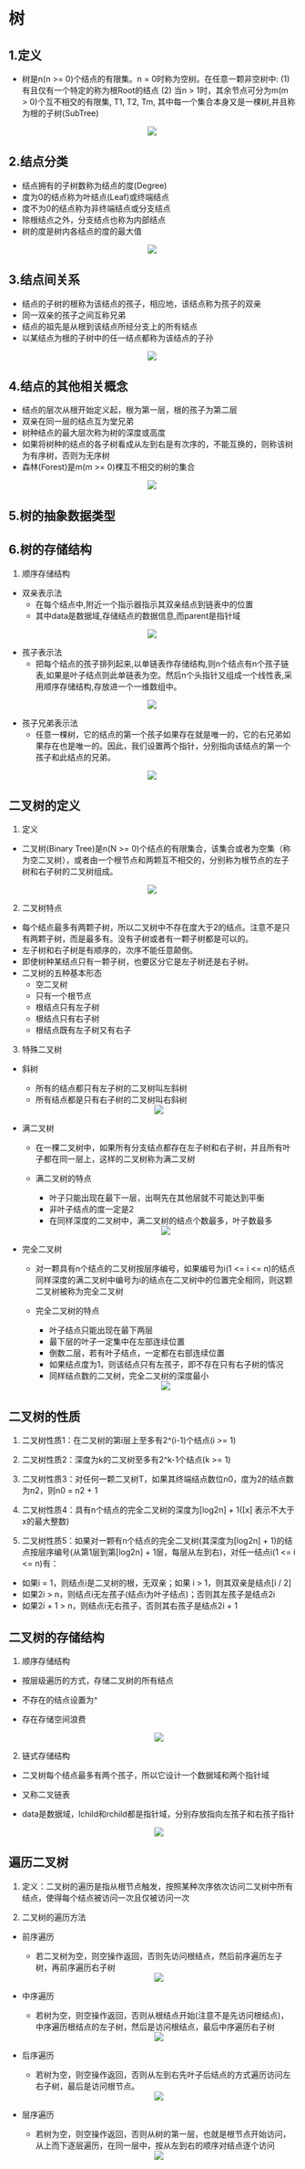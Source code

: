# 树

## 1.定义

+ 树是n(n >= 0)个结点的有限集。n = 0时称为空树。在任意一颗非空树中:
  (1) 有且仅有一个特定的称为根Root的结点
  (2) 当n > 1时，其余节点可分为m(m > 0)个互不相交的有限集, T1, T2, Tm, 其中每一个集合本身又是一棵树,并且称为根的子树(SubTree)

<div align=center><img src="https://github.com/Upmerge/Daily/blob/master/1.DataStructuresAndAlgorithms/0.DataStructures/0.Note/image/1.PNG"/></div>

## 2.结点分类

+ 结点拥有的子树数称为结点的度(Degree)
+ 度为0的结点称为叶结点(Leaf)或终端结点
+ 度不为0的结点称为非终端结点或分支结点
+ 除根结点之外，分支结点也称为内部结点
+ 树的度是树内各结点的度的最大值

<div align=center><img src="https://github.com/Upmerge/Daily/blob/master/1.DataStructuresAndAlgorithms/0.DataStructures/0.Note/image/2.PNG"/></div>

## 3.结点间关系

+ 结点的子树的根称为该结点的孩子，相应地，该结点称为孩子的双亲
+ 同一双亲的孩子之间互称兄弟
+ 结点的祖先是从根到该结点所经分支上的所有结点
+ 以某结点为根的子树中的任一结点都称为该结点的子孙

<div align=center><img src="https://github.com/Upmerge/Daily/blob/master/1.DataStructuresAndAlgorithms/0.DataStructures/0.Note/image/3.PNG"/></div>

## 4.结点的其他相关概念

+ 结点的层次从根开始定义起，根为第一层，根的孩子为第二层
+ 双亲在同一层的结点互为堂兄弟
+ 树种结点的最大层次称为树的深度或高度
+ 如果将树种的结点的各子树看成从左到右是有次序的，不能互换的，则称该树为有序树，否则为无序树
+ 森林(Forest)是m(m >= 0)棵互不相交的树的集合

<div align=center><img src="https://github.com/Upmerge/Daily/blob/master/1.DataStructuresAndAlgorithms/0.DataStructures/0.Note/image/4.PNG"/></div>

## 5.树的抽象数据类型

## 6.树的存储结构

1. 顺序存储结构

+ 双亲表示法
  + 在每个结点中,附近一个指示器指示其双亲结点到链表中的位置
  + 其中data是数据域,存储结点的数据信息,而parent是指针域
  
<div align=center><img src="https://github.com/Upmerge/Daily/blob/master/1.DataStructuresAndAlgorithms/0.DataStructures/0.Note/image/5.PNG"/></div>

+ 孩子表示法
  + 把每个结点的孩子排列起来,以单链表作存储结构,则n个结点有n个孩子链表,如果是叶子结点则此单链表为空。然后n个头指针又组成一个线性表,采用顺序存储结构,存放进一个一维数组中。

<div align=center><img src="https://github.com/Upmerge/Daily/blob/master/1.DataStructuresAndAlgorithms/0.DataStructures/0.Note/image/6.PNG"/></div>

+ 孩子兄弟表示法
  + 任意一棵树，它的结点的第一个孩子如果存在就是唯一的，它的右兄弟如果存在也是唯一的。因此，我们设置两个指针，分别指向该结点的第一个孩子和此结点的兄弟。

<div align=center><img src="https://github.com/Upmerge/Daily/blob/master/1.DataStructuresAndAlgorithms/0.DataStructures/0.Note/image/7.PNG"/></div>

## 二叉树的定义

1. 定义

+ 二叉树(Binary Tree)是n(N >= 0)个结点的有限集合，该集合或者为空集（称为空二叉树），或者由一个根节点和两颗互不相交的，分别称为根节点的左子树和右子树的二叉树组成。

<div align=center><img src="https://github.com/Upmerge/Daily/blob/master/1.DataStructuresAndAlgorithms/0.DataStructures/0.Note/image/8.PNG"/></div>

2. 二叉树特点

+ 每个结点最多有两颗子树，所以二叉树中不存在度大于2的结点。注意不是只有两颗子树，而是最多有。没有子树或者有一颗子树都是可以的。
+ 左子树和右子树是有顺序的，次序不能任意颠倒。
+ 即使树种某结点只有一颗子树，也要区分它是左子树还是右子树。
+ 二叉树的五种基本形态
  + 空二叉树
  + 只有一个根节点
  + 根结点只有左子树
  + 根结点只有右子树
  + 根结点既有左子树又有右子

3. 特殊二叉树
+ 斜树
  + 所有的结点都只有左子树的二叉树叫左斜树
  + 所有结点都是只有右子树的二叉树叫右斜树

  <div align=center><img src="https://github.com/Upmerge/Daily/blob/master/1.DataStructuresAndAlgorithms/0.DataStructures/0.Note/image/36.PNG"/></div>

+ 满二叉树
  + 在一棵二叉树中，如果所有分支结点都存在左子树和右子树，并且所有叶子都在同一层上，这样的二叉树称为满二叉树
  + 满二叉树的特点
    + 叶子只能出现在最下一层，出啊先在其他层就不可能达到平衡
    + 非叶子结点的度一定是2
    + 在同样深度的二叉树中，满二叉树的结点个数最多，叶子数最多

     <div align=center><img src="https://github.com/Upmerge/Daily/blob/master/1.DataStructuresAndAlgorithms/0.DataStructures/0.Note/image/37.PNG"/></div>

+ 完全二叉树
  + 对一颗具有n个结点的二叉树按层序编号，如果编号为i(1 <= i <= n)的结点同样深度的满二叉树中编号为i的结点在二叉树中的位置完全相同，则这颗二叉树被称为完全二叉树
  + 完全二叉树的特点
    + 叶子结点只能出现在最下两层
    + 最下层的叶子一定集中在左部连续位置
    + 倒数二层，若有叶子结点，一定都在右部连续位置
    + 如果结点度为1，则该结点只有左孩子，即不存在只有右子树的情况
    + 同样结点数的二叉树，完全二叉树的深度最小

     <div align=center><img src="https://github.com/Upmerge/Daily/blob/master/1.DataStructuresAndAlgorithms/0.DataStructures/0.Note/image/38.PNG"/></div>

## 二叉树的性质
1. 二叉树性质1：在二叉树的第i层上至多有2^(i-1)个结点(i >= 1)

2. 二叉树性质2：深度为k的二叉树至多有2^k-1个结点(k >= 1)

3. 二叉树性质3：对任何一颗二叉树T，如果其终端结点数位n0，度为2的结点数为n2，则n0 = n2 + 1

4. 二叉树性质4：具有n个结点的完全二叉树的深度为[log2n] + 1([x] 表示不大于x的最大整数)

5. 二叉树性质5：如果对一颗有n个结点的完全二叉树(其深度为[log2n] + 1)的结点按层序编号(从第1层到第[log2n] + 1层，每层从左到右)，对任一结点i(1 <= i <= n)有：
  + 如果i = 1，则结点i是二叉树的根，无双亲；如果 i > 1，则其双亲是结点[i / 2]
  + 如果2i > n，则结点i无左孩子(结点i为叶子结点)；否则其左孩子是结点2i
  + 如果2i + 1 > n，则结点i无右孩子，否则其右孩子是结点2i + 1

## 二叉树的存储结构
1. 顺序存储结构
  + 按层级遍历的方式，存储二叉树的所有结点
  + 不存在的结点设置为^
  + 存在存储空间浪费

    <div align=center><img src="https://github.com/Upmerge/Daily/blob/master/1.DataStructuresAndAlgorithms/0.DataStructures/0.Note/image/39.PNG"/></div>

2. 链式存储结构
  + 二叉树每个结点最多有两个孩子，所以它设计一个数据域和两个指针域
  + 又称二叉链表
  + data是数据域，lchild和rchild都是指针域，分别存放指向左孩子和右孩子指针

    <div align=center><img src="https://github.com/Upmerge/Daily/blob/master/1.DataStructuresAndAlgorithms/0.DataStructures/0.Note/image/40.PNG"/></div>

## 遍历二叉树
1. 定义：二叉树的遍历是指从根节点触发，按照某种次序依次访问二叉树中所有结点，使得每个结点被访问一次且仅被访问一次

2. 二叉树的遍历方法
  + 前序遍历
    + 若二叉树为空，则空操作返回，否则先访问根结点，然后前序遍历左子树，再前序遍历右子树
    
    <div align=center><img src="https://github.com/Upmerge/Daily/blob/master/1.DataStructuresAndAlgorithms/0.DataStructures/0.Note/image/41.PNG"/></div>

  + 中序遍历
    + 若树为空，则空操作返回，否则从根结点开始(注意不是先访问根结点)，中序遍历根结点的左子树，然后是访问根结点，最后中序遍历右子树
      
    <div align=center><img src="https://github.com/Upmerge/Daily/blob/master/1.DataStructuresAndAlgorithms/0.DataStructures/0.Note/image/42.PNG"/></div>

  + 后序遍历
    + 若树为空，则空操作返回，否则从左到右先叶子后结点的方式遍历访问左右子树，最后是访问根节点。
        
    <div align=center><img src="https://github.com/Upmerge/Daily/blob/master/1.DataStructuresAndAlgorithms/0.DataStructures/0.Note/image/43.PNG"/></div>

  + 层序遍历
    + 若树为空，则空操作返回，否则从树的第一层，也就是根节点开始访问，从上而下逐层遍历，在同一层中，按从左到右的顺序对结点逐个访问
          
    <div align=center><img src="https://github.com/Upmerge/Daily/blob/master/1.DataStructuresAndAlgorithms/0.DataStructures/0.Note/image/44.PNG"/></div>



